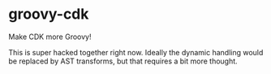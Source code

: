 # groovy-cdk

Make CDK more Groovy!

This is super hacked together right now.
Ideally the dynamic handling would be replaced by AST transforms, but that requires a bit more thought.

